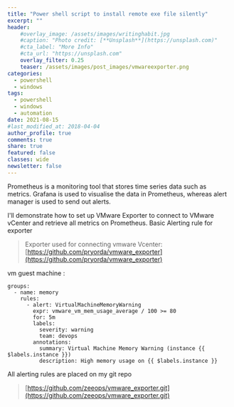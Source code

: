 ```yaml
---
title: "Power shell script to install remote exe file silently"
excerpt: ""
header:
    #overlay_image: /assets/images/writinghabit.jpg
    #caption: "Photo credit: [**Unsplash**](https://unsplash.com)"
    #cta_label: "More Info"
    #cta_url: "https://unsplash.com"
    overlay_filter: 0.25
    teaser: /assets/images/post_images/vmwareexporter.png
categories:
  - powershell
  - windows
tags:
  - powershell
  - windows
  - automation
date: 2021-08-15
#last_modified_at: 2018-04-04  
author_profile: true
comments: true
share: true
featured: false
classes: wide
newsletter: false
---
```


Prometheus is a monitoring tool that stores time series data such as metrics. Grafana is used to visualise the data in Prometheus, whereas alert manager is used to send out alerts.

I'll demonstrate how to set up VMware Exporter to connect to VMware vCenter and retrieve all metrics on Prometheus.
Basic Alerting rule for exporter

> Exporter used for connecting vmware Vcenter:
> [https://github.com/pryorda/vmware_exporter](https://github.com/pryorda/vmware_exporter)

vm guest machine :

    groups:
	  - name: memory
	    rules:
		  - alert: VirtualMachineMemoryWarning
		    expr: vmware_vm_mem_usage_average / 100 >= 80
		    for: 5m
		    labels:
			  severity: warning
			  team: devops
		    annotations:
			  summary: Virtual Machine Memory Warning (instance {{ $labels.instance }})
			  description: High memory usage on {{ $labels.instance }}


All alerting rules are placed on my git repo

> [https://github.com/zeeops/vmware_exporter.git](https://github.com/zeeops/vmware_exporter.git)





<!--stackedit_data:
eyJoaXN0b3J5IjpbMTQxNzA0NTk0NCwtNTU0MzIwNTgsLTYyMz
Q1Mjc0MywtNjA2NDI5MDM1LDUyMTc1MTM5MSwtNDI1MDcyOTI0
LDE1MDk5NjUzNjEsLTE3MDgxODcyODksLTIxMTAwMjM0NjNdfQ
==
-->